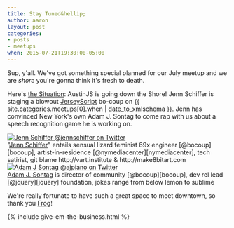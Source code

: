 ```yaml
---
title: Stay Tuned&hellip;
author: aaron
layout: post
categories:
- posts
- meetups
when: 2015-07-21T19:30:00-05:00
---
```


Sup, y'all. We've got something special planned for our July meetup and we are
*shore* you're gonna think it's fresh to death.

Here's [the Situation][the-situation]: AustinJS is going down the Shore! Jenn
Schiffer is staging a blowout [JerseyScript][jerseyscript] bo-coup on <x-date>{{
site.categories.meetups[0].when | date_to_xmlschema }}</x-date>. Jenn has
convinced New York's own Adam J. Sontag to come rap with us about a
speech recognition game he is working on.

<div class="media-object speaker-bio">
  <a href="https://twitter.com/jennschiffer">
    <img alt="Jenn Schiffer @jennschiffer on Twitter" src="https://pbs.twimg.com/profile_images/617864129999675393/LoN_ffKr.jpg" />
  </a>
  <div>
  "<a href="https://twitter.com/jennschiffer">Jenn Schiffer</a>" entails sensual
  lizard feminist 69x engineer [@bocoup][bocoup], artist-in-residence
  [@nymediacenter][nymediacenter], tech satirist, git blame
  http://vart.institute & http://make8bitart.com
  </div>
</div>

<div class="media-object speaker-bio">
  <a href="https://twitter.com/ajpiano">
    <img alt="Adam J Sontag @ajpiano on Twitter" src="https://pbs.twimg.com/profile_images/3744028125/60fbc0df81a37742d851916c79003a0b.jpeg" />
  </a>
  <div>
  <a href="https://twitter.com/ajpiano">Adam J. Sontag</a> is
  director of community [@bocoup][bocoup], dev rel lead [@jquery][jquery]
  foundation, jokes range from below lemon to sublime
  </div>
</div>

We're really fortunate to have such a great space to meet downtown, so thank you
[Frog][]!

{% include give-em-the-business.html %}

[bocoup]: https://twitter.com/bocoup
[the-situation]: https://en.wikipedia.org/wiki/Michael_Sorrentino
[jerseyscript]: http://jerseyscript.github.io/
[jquery]: https://twitter.com/jquery
[nymediacenter]: https://twitter.com/nymediacenter
[Frog]: http://www.frogdesign.com/contact/austin.html
